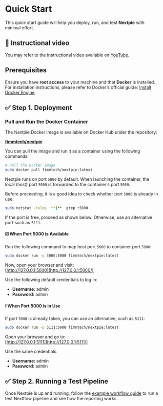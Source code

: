 


# Quick Start

This quick start guide will help you deploy, run, and test **Nextpie** with minimal effort.

## 🎥 Instructional video

You may refer to the instructional video available on [YouTube](https://youtu.be/D-WCaAl1iBM).

## Prerequisites

Ensure you have **root access** to your machine and that **Docker** is installed. For installation instructions, please refer to Docker’s official guide: [Install Docker Engine](https://docs.docker.com/engine/install/).

## ✅ Step 1. Deployment

### Pull and Run the Docker Container

The Nextpie Docker image is available on Docker Hub under the repository:  

[**fimmtech/nextpie**](https://hub.docker.com/r/fimmtech/nextpie)

You can pull the image and run it as a container using the following commands:
```bash
# Pull the Docker image 
sudo docker pull fimmtech/nextpie:latest
```
Nextpie runs on port `5000` by default. When launching the container, the local (host) port `5000` is forwarded to the container’s port `5000`.

Before proceeding, it is a good idea to check whether port `5000` is already in use:
```bash
sudo netstat -tulnp  **|**  grep :5000
```
If the port is free, proceed as shown below. Otherwise, use an alternative port such as `5111`.

#### ☑️ When Port 5000 is Available

Run the following command to map host port `5000` to container port `5000`:
```bash
sudo docker run -p 5000:5000 fimmtech/nextpie:latest
```
Now, open your browser and visit:  
[http://127.0.0.1:5000](http://127.0.0.1:5000/)

Use the following default credentials to log in:

-   **Username:** admin  
-   **Password:** admin
    

#### ❗ When Port 5000 is in Use

If port `5000` is already taken, you can use an alternative, such as `5111`:
```bash
sudo docker run -p 5111:5000 fimmtech/nextpie:latest
```
Open your browser and go to:  
[http://127.0.0.1:5111](http://127.0.0.1:5111/)

Use the same credentials:

-   **Username:** admin  
-   **Password:** admin
    

## ✅ Step 2. Running a Test Pipeline

Once Nextpie is up and running, follow the [example workflow guide](nextflow-workflow.md) to run a test Nextflow pipeline and see how the reporting works.
